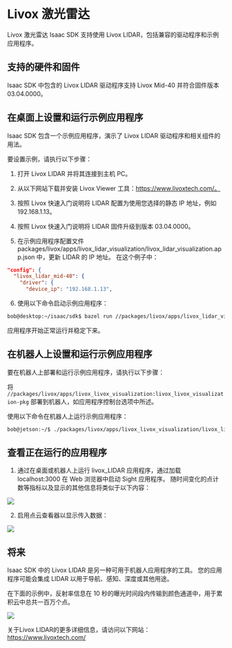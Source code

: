 # Livox 激光雷达

Livox 激光雷达
Isaac SDK 支持使用 Livox LIDAR，包括兼容的驱动程序和示例应用程序。

## 支持的硬件和固件
Isaac SDK 中包含的 Livox LIDAR 驱动程序支持 Livox Mid-40 并符合固件版本 03.04.0000。

## 在桌面上设置和运行示例应用程序
Isaac SDK 包含一个示例应用程序，演示了 Livox LIDAR 驱动程序和相关组件的用法。

要设置示例，请执行以下步骤：

1. 打开 Livox LIDAR 并将其连接到主机 PC。

2. 从以下网站下载并安装 Livox Viewer 工具：https://www.livoxtech.com/。

3. 按照 Livox 快速入门说明将 LIDAR 配置为使用您选择的静态 IP 地址，例如 192.168.1.13。

4. 按照 Livox 快速入门说明将 LIDAR 固件升级到版本 03.04.0000。

5. 在示例应用程序配置文件 packages/livox/apps/livox_lidar_visualization/livox_lidar_visualization.app.json 中，更新 LIDAR 的 IP 地址。 在这个例子中：
```json
"config": {
  "livox_lidar_mid-40": {
    "driver": {
      "device_ip": "192.168.1.13",
```

6. 使用以下命令启动示例应用程序：
```bash
bob@desktop:~/isaac/sdk$ bazel run //packages/livox/apps/livox_lidar_visualization
```
应用程序开始正常运行并稳定下来。

## 在机器人上设置和运行示例应用程序
要在机器人上部署和运行示例应用程序，请执行以下步骤：

将 `//packages/livox/apps/livox_livox_visualization:livox_livox_visualization-pkg` 部署到机器人，如应用程序控制台选项中所述。

使用以下命令在机器人上运行示例应用程序：
```bash
bob@jetson:~/$ ./packages/livox/apps/livox_livox_visualization/livox_livox_visualization
```

## 查看正在运行的应用程序
1. 通过在桌面或机器人上运行 livox_LIDAR 应用程序，通过加载 localhost:3000 在 Web 浏览器中启动 Sight 应用程序。 随时间变化的点计数等指标以及显示的其他信息将类似于以下内容：

![](https://docs.nvidia.com/isaac/_images/livox_sight.png)


2. 启用点云查看器以显示传入数据：

![](https://docs.nvidia.com/isaac/_images/livox_lidar.png)


## 将来
Isaac SDK 中的 Livox LIDAR 是另一种可用于机器人应用程序的工具。 您的应用程序可能会集成 LIDAR 以用于导航、感知、深度或其他用途。

在下面的示例中，反射率信息在 10 秒的曝光时间段内传输到颜色通道中，用于累积云中总共一百万个点。

![](https://docs.nvidia.com/isaac/_images/livox_reflectivity.png)

关于Livox LIDAR的更多详细信息，请访问以下网站：https://www.livoxtech.com/










































